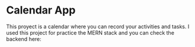 # Calendar App 
This proyect is a calendar where you can record your activities and tasks.
I used this project for practice the MERN stack and you can check the backend here: 


